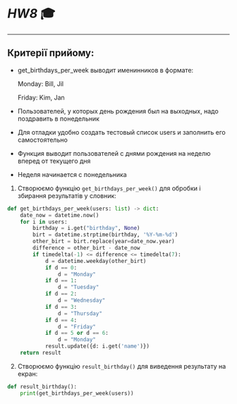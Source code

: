 # ***HW8*** :mortar_board:
___
## **Критерії прийому:**
* get_birthdays_per_week выводит именинников в формате:

  Monday: Bill, Jil
  
  Friday: Kim, Jan

* Пользователей, у которых день рождения был на выходных, надо поздравить в понедельник
* Для отладки удобно создать тестовый список users и заполнить его самостоятельно
* Функция выводит пользователей с днями рождения на неделю вперед от текущего дня
* Неделя начинается с понедельника

1. Створюємо функцію `get_birthdays_per_week()` для обробки і збирання результатів у словник:
```python
def get_birthdays_per_week(users: list) -> dict:
    date_now = datetime.now()
    for i in users:
        birthday = i.get("birthday", None)
        birt = datetime.strptime(birthday, '%Y-%m-%d')
        other_birt = birt.replace(year=date_now.year)
        difference = other_birt - date_now
        if timedelta(-1) <= difference <= timedelta(7):
            d = datetime.weekday(other_birt)
            if d == 0:
                d = "Monday"
            if d == 1:
                d = "Tuesday"
            if d == 2:
                d = "Wednesday"
            if d == 3:
                d = "Thursday"
            if d == 4:
                d = "Friday"
            if d == 5 or d == 6:
                d = "Monday"
            result.update({d: i.get('name')})
    return result
```

2. Створюємо функцію `result_birthday()` для виведення результату на екран:
```python
def result_birthday():
    print(get_birthdays_per_week(users))
```
